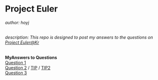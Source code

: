 # Project Euler
###### author: hoyj
###### description: This repo is designed to post my answers to the questions on [Project Euler@Kr](http://euler.synap.co.kr)

**MyAnswers to Questions**  
[Question 1](./1.py)   
[Question 2](./2.py) / [TIP](./2_tip.md) / [TIP2](./2_tip2.md)  
[Question 3](./3.py)  

